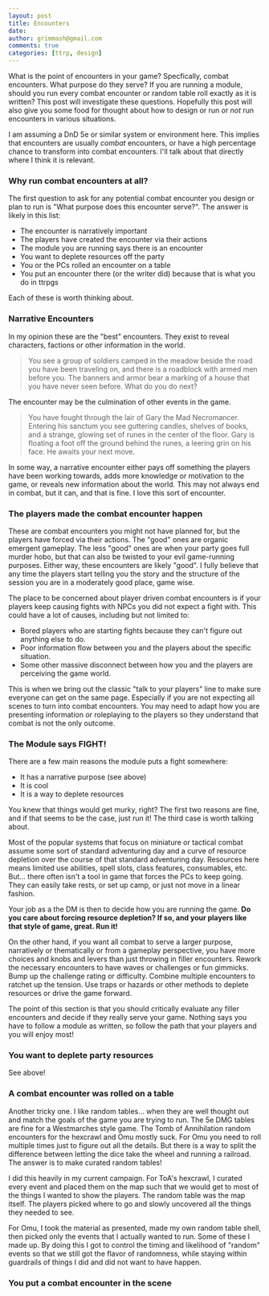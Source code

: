 ```yaml
---
layout: post
title: Encounters
date:
author: grimmash@gmail.com
comments: true
categories: [ttrp, design]
---
```


What is the point of encounters in your game?  Specfically, combat encounters.  What purpose do they serve?  If you are running a module, should you run every combat encounter or random table roll exactly as it is written?  This post will investigate these questions.  Hopefully this post will also give you some food for thought about how to design or run or *not* run encounters in various situations.

I am assuming a DnD 5e or similar system or environment here.  This implies that encounters are usually *combat* encounters, or have a high percentage chance to transform into combat encounters.  I'll talk about that directly where I think it is relevant.

<h3>Why run combat encounters at all?</h3>

The first question to ask for any potential combat encounter you design or plan to run is "What purpose does this encounter serve?".  The answer is likely in this list:

- The encounter is narratively important
- The players have created the encounter via their actions
- The module you are running says there is an encounter
- You want to deplete resources off the party
- You or the PCs rolled an encounter on a table
- You put an encounter there (or the writer did) because that is what you do in ttrpgs


Each of these is worth thinking about.

<h3>Narrative Encounters</h3>

In my opinion these are the "best" encounters.  They exist to reveal characters, factions or other information in the world.

> You see a group of soldiers camped in the meadow beside the road you have been traveling on, and there is a roadblock with armed men before you. The banners and armor bear a marking of a house that you have never seen before.  What do you do next?

The encounter may be the culmination of other events in the game.

>You have fought through the lair of Gary the Mad Necromancer.  Entering his sanctum you see guttering candles, shelves of books, and a strange, glowing set of runes in the center of the floor.  Gary is floating a foot off the ground behind the runes, a leering grin on his face.  He awaits your next move.

In some way, a narrative encounter either pays off something the players have been working towards, adds more knowledge or motivation to the game, or reveals new information about the world.  This may not always end in combat, but it can, and that is fine.  I love this sort of encounter.

<h3>The players made the combat encounter happen</h3>

These are combat encounters you might not have planned for, but the players have forced via their actions.  The "good" ones are organic emergent gameplay.  The less "good" ones are when your party goes full murder hobo, but that can also be twisted to your evil game-running purposes.  Either way, these encounters are likely "good".  I fully believe that any time the players start telling you the story and the structure of the session you are in a moderately good place, game wise.

The place to be concerned about player driven combat encounters is if your players keep causing fights with NPCs you did not expect a fight with.  This could have a lot of causes, including but not limited to:
- Bored players who are starting fights because they can't figure out anything else to do.  
- Poor information flow between you and the players about the specific situation.
- Some other massive disconnect between how you and the players are perceiving the game world.

This is when we bring out the classic "talk to your players" line to make sure everyone can get on the same page.  Especially if you are not expecting all scenes to turn into combat encounters.  You may need to adapt how you are presenting information or roleplaying to the players so they understand that combat is not the only outcome.

<h3>The Module says FIGHT!</h3>

There are a few main reasons the module puts a fight somewhere:
- It has a narrative purpose (see above)
- It is cool
- It is a way to deplete resources

You knew that things would get murky, right?  The first two reasons are fine, and if that seems to be the case, just run it!  The third case is worth talking about.

Most of the popular systems that focus on miniature or tactical combat assume some sort of standard adventuring day and a curve of resource depletion over the course of that standard adventuring day.  Resources here means limited use abilities, spell slots, class features, consumables, etc.  But... there often isn't a tool in game that forces the PCs to keep going.  They can easily take rests, or set up camp, or just not move in a linear fashion.

Your job as a the DM is then to decide how you are running the game.  **Do you care about forcing resource depletion?  If so, and your players like that style of game, great.  Run it!**  

On the other hand, if you want all combat to serve a larger purpose, narratively or thematically or from a gameplay perspective, you have more choices and knobs and levers than just throwing in filler encounters.  Rework the necessary encounters to have waves or challenges or fun gimmicks.  Bump up the challenge rating or difficulty.  Combine multiple encounters to ratchet up the tension.  Use traps or hazards or other methods to deplete resources or drive the game forward.

The point of this section is that you should critically evaluate any filler encounters and decide if they really serve your game.  Nothing says you have to follow a module as written, so follow the path that your players and you will enjoy most!

<h3>You want to deplete party resources</h3>

See above!

<h3>A combat encounter was rolled on a table</h3>

Another tricky one.  I like random tables... when they are well thought out and match the goals of the game you are trying to run.  The 5e DMG tables are fine for a Westmarches style game.  The Tomb of Annihilation random encounters for the hexcrawl and Omu mostly suck.  For Omu you need to roll multiple times just to figure out all the details.  But there is a way to split the difference between letting the dice take the wheel and running a railroad.  The answer is to make curated random tables!

I did this heavily in my current campaign.  For ToA's hexcrawl, I curated every event and placed them on the map such that we would get to most of the things I wanted to show the players.  The random table was the map itself.  The players picked where to go and slowly uncovered all the things they needed to see.

For Omu, I took the material as presented, made my own random table shell, then picked only the events that I actually wanted to run.  Some of these I made up.  By doing this I got to control the timing and likelihood of "random" events so that we still got the flavor of randomness, while staying within guardrails of things I did and did not want to have happen.  

<h3>You put a combat encounter in the scene</h3>
